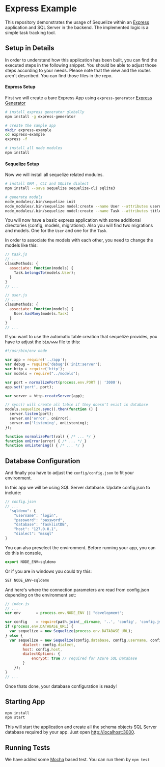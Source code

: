 # Express Example

This repository demonstrates the usage of Sequelize within an [Express](https://expressjs.com) application and SQL Server in the backend.
The implemented logic is a simple task tracking tool.


## Setup in Details

In order to understand how this application has been built, you can find the
executed steps in the following snippet. You should be able to adjust those
steps according to your needs. Please note that the view and the routes aren't
described. You can find those files in the repo.

#### Express Setup

First we will create a bare Express App using `express-generator` [Express Generator](https://expressjs.com/en/starter/generator.html)
```bash
# install express generator globally
npm install -g express-generator

# create the sample app
mkdir express-example
cd express-example
express -f

# install all node modules
npm install
```

#### Sequelize Setup

Now we will install all sequelize related modules.

```bash
# install ORM , CLI and SQLite dialect
npm install --save sequelize sequelize-cli sqlite3

# generate models
node_modules/.bin/sequelize init
node_modules/.bin/sequelize model:create --name User --attributes username:string
node_modules/.bin/sequelize model:create --name Task --attributes title:string
```

You will now have a basic express application with some additional directories
(config, models, migrations). Also you will find two migrations and models.
One for the `User` and one for the `Task`.

In order to associate the models with each other, you need to change the models
like this:

```js
// task.js
// ...
classMethods: {
  associate: function(models) {
    Task.belongsTo(models.User);
  }
}
// ...
```

```js
// user.js
// ...
classMethods: {
  associate: function(models) {
    User.hasMany(models.Task)
  }
}
// ...
```

If you want to use the automatic table creation that sequelize provides,
you have to adjust the `bin/www` file to this:

```js
#!/usr/bin/env node

var app = require('../app');
var debug = require('debug')('init:server');
var http = require('http');
var models = require("../models");

var port = normalizePort(process.env.PORT || '3000');
app.set('port', port);

var server = http.createServer(app);

// sync() will create all table if they doesn't exist in database
models.sequelize.sync().then(function () {
  server.listen(port);
  server.on('error', onError);
  server.on('listening', onListening);
});

function normalizePort(val) { /* ... */ }
function onError(error) { /* ... */ }
function onListening() { /* ... */ }
```

## Database Configuration

And finally you have to adjust the `config/config.json` to fit your environment.

In this app we will be using SQL Server database. Update config.json to include:

```js
// config.json
// ...
  "sqldemo": {
    "username": "login",
    "password": "password",
    "database": "TasklistDB",
    "host": "127.0.0.1",
    "dialect": "mssql"
}
```

You can also preselect the environment. Before running your app, you can do this in console,
```js
export NODE_ENV=sqldemo
```
Or if you are in windows you could try this:
```js
SET NODE_ENV=sqldemo
```

And here's where the connection parameters are read from config.json depending on the environment set:

```js
// index.js
// ...
var env       = process.env.NODE_ENV || "development";

var config    = require(path.join(__dirname, '..', 'config', 'config.json'))[env];
if (process.env.DATABASE_URL) {
  var sequelize = new Sequelize(process.env.DATABASE_URL);
} else {
  var sequelize = new Sequelize(config.database, config.username, config.password, {
		dialect: config.dialect,
		host: config.host,
		dialectOptions: {
			encrypt: true // required for Azure SQL Database
		}		
	});
}
// ...
```
Once thats done, your database configuration is ready!

## Starting App

```bash
npm install
npm start
```

This will start the application and create all the schema objects SQL Server database required by your app.
Just open [http://localhost:3000](http://localhost:3000).

## Running Tests

We have added some [Mocha](https://mochajs.org) based test. You can run them by `npm test` 
